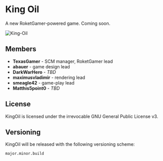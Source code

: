King Oil
==========

A new RoketGamer-powered game. Coming soon.

![King-Oil](https://dl.dropbox.com/u/44332357/King-Oil.png "King-Oil")

## Members
* **TexasGamer** - SCM manager, RoketGamer lead
* **abauer** - game design lead
* **DarkWarHero** - *TBD*
* **maximusvladimir** - rendering lead
* **smeagle42** - game-play lead
* **Matthis5point0** - *TBD*

## License
KingOil is licensed under the irrevocable GNU General Public License v3.

## Versioning
KingOil will be released with the following versioning scheme:
    
    major.minor.build